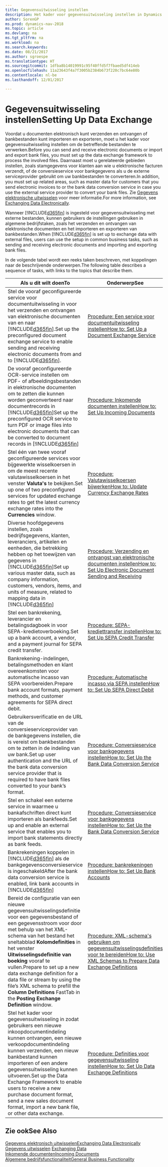 ```yaml
---
title: Gegevensuitwisseling instellen
description: Het kader voor gegevensuitwisseling instellen in Dynamics NAV.
author: SorenGP
ms.prod: dynamics-nav-2018
ms.topic: article
ms.devlang: na
ms.tgt_pltfrm: na
ms.workload: na
ms.search.keywords: 
ms.date: 08/21/2017
ms.author: sgroespe
ms.translationtype: HT
ms.sourcegitcommit: 1dfba8b14019991c95f40ffd5f7fbaed5df414eb
ms.openlocfilehash: 11a23643f4a7f3005b2384b673f220c7bc64e80b
ms.contentlocale: nl-be
ms.lasthandoff: 12/01/2017

---
```

# <a name="setting-up-data-exchange"></a><span data-ttu-id="cefee-103">Gegevensuitwisseling instellen</span><span class="sxs-lookup"><span data-stu-id="cefee-103">Setting Up Data Exchange</span></span>
<span data-ttu-id="cefee-104">Voordat u documenten elektronisch kunt verzenden en ontvangen of bankbestanden kunt importeren en exporteren, moet u het kader voor gegevensuitwisseling instellen om de betreffende bestanden te verwerken.</span><span class="sxs-lookup"><span data-stu-id="cefee-104">Before you can send and receive electronic documents or import and export bank files, you must set up the data exchange framework to process the involved files.</span></span> <span data-ttu-id="cefee-105">Daarnaast moet u gerelateerde gebieden instellen, zoals stamgegevens voor klanten aan wie u elektronische facturen verzendt, of de conversieservice voor bankgegevens als u de externe serviceprovider gebruikt om uw bankbestanden te converteren.</span><span class="sxs-lookup"><span data-stu-id="cefee-105">In addition, you must set up related areas, such as master data for customers that you send electronic invoices to or the bank data conversion service in case you use the external service provider to convert your bank files.</span></span> <span data-ttu-id="cefee-106">Zie [Gegevens elektronische uitwisselen](across-data-exchange.md) voor meer informatie.</span><span class="sxs-lookup"><span data-stu-id="cefee-106">For more information, see [Exchanging Data Electronically](across-data-exchange.md).</span></span>  

 <span data-ttu-id="cefee-107">Wanneer [!INCLUDE[d365fin](includes/d365fin_md.md)] is ingesteld voor gegevensuitwisseling met externe bestanden, kunnen gebruikers de instellingen gebruiken in algemene bedrijfstaken, zoals het verzenden en ontvangen van elektronische documenten en het importeren en exporteren van bankbestanden.</span><span class="sxs-lookup"><span data-stu-id="cefee-107">When [!INCLUDE[d365fin](includes/d365fin_md.md)] is set up to exchange data with external files, users can use the setup in common business tasks, such as sending and receiving electronic documents and importing and exporting bank files.</span></span>  

 <span data-ttu-id="cefee-108">In de volgende tabel wordt een reeks taken beschreven, met koppelingen naar de beschrijvende onderwerpen.</span><span class="sxs-lookup"><span data-stu-id="cefee-108">The following table describes a sequence of tasks, with links to the topics that describe them.</span></span>  

|<span data-ttu-id="cefee-109">**Als u dit wilt doen**</span><span class="sxs-lookup"><span data-stu-id="cefee-109">**To**</span></span>|<span data-ttu-id="cefee-110">**Onderwerp**</span><span class="sxs-lookup"><span data-stu-id="cefee-110">**See**</span></span>|  
|------------|-------------|  
|<span data-ttu-id="cefee-111">Stel de vooraf geconfigureerde service voor documentuitwisseling in voor het verzenden en ontvangen van elektronische documenten van en naar [!INCLUDE[d365fin](includes/d365fin_md.md)].</span><span class="sxs-lookup"><span data-stu-id="cefee-111">Set up the preconfigured document exchange service to enable sending and receiving electronic documents from and to [!INCLUDE[d365fin](includes/d365fin_md.md)].</span></span>|[<span data-ttu-id="cefee-112">Procedure: Een service voor documentuitwisseling instellen</span><span class="sxs-lookup"><span data-stu-id="cefee-112">How to: Set Up a Document Exchange Service</span></span>](across-how-to-set-up-a-document-exchange-service.md)|  
|<span data-ttu-id="cefee-113">De vooraf geconfigureerde OCR-service instellen om PDF- of afbeeldingsbestanden in elektronische documenten om te zetten die kunnen worden geconverteerd naar documentrecords in [!INCLUDE[d365fin](includes/d365fin_md.md)]</span><span class="sxs-lookup"><span data-stu-id="cefee-113">Set up the preconfigured OCR service to turn PDF or image files into electronic documents that can be converted to document records in [!INCLUDE[d365fin](includes/d365fin_md.md)]</span></span>|[<span data-ttu-id="cefee-114">Procedure: Inkomende documenten instellen</span><span class="sxs-lookup"><span data-stu-id="cefee-114">How to: Set Up Incoming Documents</span></span>](across-how-setup-income-documents.md)|  
|<span data-ttu-id="cefee-115">Stel één van twee vooraf geconfigureerde services voor bijgewerkte wisselkoersen in om de meest recente valutawisselkoersen in het venster **Valuta's** te bekijken.</span><span class="sxs-lookup"><span data-stu-id="cefee-115">Set up one of two preconfigured services for updated exchange rates to get the latest currency exchange rates into the **Currencies** window.</span></span>|[<span data-ttu-id="cefee-116">Procedure: Valutawisselkoersen bijwerken</span><span class="sxs-lookup"><span data-stu-id="cefee-116">How to: Update Currency Exchange Rates</span></span>](finance-how-update-currencies.md)|  
|<span data-ttu-id="cefee-117">Diverse hoofdgegevens instellen, zoals bedrijfsgegevens, klanten, leveranciers, artikelen en eenheden, die betrekking hebben op het toewijzen van gegevens in [!INCLUDE[d365fin](includes/d365fin_md.md)]</span><span class="sxs-lookup"><span data-stu-id="cefee-117">Set up various master data, such as company information, customers, vendors, items, and units of measure, related to mapping data in [!INCLUDE[d365fin](includes/d365fin_md.md)]</span></span>|[<span data-ttu-id="cefee-118">Procedure: Verzending en ontvangst van elektronische documenten instellen</span><span class="sxs-lookup"><span data-stu-id="cefee-118">How to: Set Up Electronic Document Sending and Receiving</span></span>](across-how-to-set-up-electronic-document-sending-and-receiving.md)|  
|<span data-ttu-id="cefee-119">Stel een bankrekening, leverancier en betalingsdagboek in voor SEPA-kredietoverboeking.</span><span class="sxs-lookup"><span data-stu-id="cefee-119">Set up a bank account, a vendor, and a payment journal for SEPA credit transfer.</span></span>|[<span data-ttu-id="cefee-120">Procedure: SEPA-krediettransfer instellen</span><span class="sxs-lookup"><span data-stu-id="cefee-120">How to: Set Up SEPA Credit Transfer</span></span>](finance-how-to-set-up-sepa-credit-transfer.md)|  
|<span data-ttu-id="cefee-121">Bankrekening-indelingen, betalingsmethoden en klant overeenkomsten voor automatische incasso van SEPA voorbereiden.</span><span class="sxs-lookup"><span data-stu-id="cefee-121">Prepare bank account formats, payment methods, and customer agreements for SEPA direct debit.</span></span>|[<span data-ttu-id="cefee-122">Procedure: Automatische incasso via SEPA instellen</span><span class="sxs-lookup"><span data-stu-id="cefee-122">How to: Set Up SEPA Direct Debit</span></span>](finance-how-to-set-up-sepa-direct-debit.md)|  
|<span data-ttu-id="cefee-123">Gebruikersverificatie en de URL van de conversieserviceprovider van de bankgegevens instellen, die is vereist om bankbestanden om te zetten in de indeling van uw bank.</span><span class="sxs-lookup"><span data-stu-id="cefee-123">Set up user authentication and the URL of the bank data conversion service provider that is required to have bank files converted to your bank’s format.</span></span>|[<span data-ttu-id="cefee-124">Procedure: Conversieservice voor bankgegevens instellen</span><span class="sxs-lookup"><span data-stu-id="cefee-124">How to: Set Up the Bank Data Conversion Service</span></span>](bank-how-setup-bank-data-conversion-service.md)|  
|<span data-ttu-id="cefee-125">Stel en schakel een externe service in waarmee u bankafschriften direct kunt importeren als bankfeeds.</span><span class="sxs-lookup"><span data-stu-id="cefee-125">Set up and enable an external service that enables you to import bank statements directly as bank feeds.</span></span>|[<span data-ttu-id="cefee-126">Procedure: Conversieservice voor bankgegevens instellen</span><span class="sxs-lookup"><span data-stu-id="cefee-126">How to: Set Up the Bank Data Conversion Service</span></span>](bank-how-setup-bank-data-conversion-service.md)|  
|<span data-ttu-id="cefee-127">Bankrekeningen koppelen in [!INCLUDE[d365fin](includes/d365fin_md.md)] als de bankgegevensconversieservice is ingeschakeld</span><span class="sxs-lookup"><span data-stu-id="cefee-127">After the bank data conversion service is enabled, link bank accounts in [!INCLUDE[d365fin](includes/d365fin_md.md)]</span></span>|[<span data-ttu-id="cefee-128">Procedure: bankrekeningen instellen</span><span class="sxs-lookup"><span data-stu-id="cefee-128">How to: Set Up Bank Accounts</span></span>](bank-how-setup-bank-accounts.md)|  
|<span data-ttu-id="cefee-129">Bereid de configuratie van een nieuwe gegevensuitwisselingsdefinitie voor een gegevensbestand of een gegevensstroom voor door met behulp van het XML-schema van het bestand het sneltabblad **Kolomdefinities** in het venster **Uitwisselingsdefinitie van boeking** vooraf te vullen.</span><span class="sxs-lookup"><span data-stu-id="cefee-129">Prepare to set up a new data exchange definition for a data file or stream by using the file’s XML schema to prefill the **Column Definitions** FastTab in the **Posting Exchange Definition** window.</span></span>|[<span data-ttu-id="cefee-130">Procedure: XML-schema's gebruiken om gegevensuitwisselingsdefinities voor te bereiden</span><span class="sxs-lookup"><span data-stu-id="cefee-130">How to: Use XML Schemas to Prepare Data Exchange Definitions</span></span>](across-how-to-use-xml-schemas-to-prepare-data-exchange-definitions.md)|  
|<span data-ttu-id="cefee-131">Stel het kader voor gegevensuitwisseling in zodat gebruikers een nieuwe inkoopdocumentindeling kunnen ontvangen, een nieuwe verkoopdocumentindeling kunnen verzenden, een nieuw bankbestand kunnen importeren of een andere gegevensuitwisseling kunnen uitvoeren.</span><span class="sxs-lookup"><span data-stu-id="cefee-131">Set up the Data Exchange Framework to enable users to receive a new purchase document format, send a new sales document format, import a new bank file, or other data exchange.</span></span>|[<span data-ttu-id="cefee-132">Procedure: Definities voor gegevensuitwisseling instellen</span><span class="sxs-lookup"><span data-stu-id="cefee-132">How to: Set Up Data Exchange Definitions</span></span>](across-how-to-set-up-data-exchange-definitions.md)|  

## <a name="see-also"></a><span data-ttu-id="cefee-133">Zie ook</span><span class="sxs-lookup"><span data-stu-id="cefee-133">See Also</span></span>  
[<span data-ttu-id="cefee-134">Gegevens elektronisch uitwisselen</span><span class="sxs-lookup"><span data-stu-id="cefee-134">Exchanging Data Electronically</span></span>](across-data-exchange.md)  
<span data-ttu-id="cefee-135">[Gegevens uitwisselen](across-exchange-data.md) </span><span class="sxs-lookup"><span data-stu-id="cefee-135">[Exchanging Data](across-exchange-data.md) </span></span>  
[<span data-ttu-id="cefee-136">Inkomende documenten</span><span class="sxs-lookup"><span data-stu-id="cefee-136">Incoming Documents</span></span>](across-income-documents.md)  
[<span data-ttu-id="cefee-137">Algemene bedrijfsfunctionaliteit</span><span class="sxs-lookup"><span data-stu-id="cefee-137">General Business Functionality</span></span>](ui-across-business-areas.md)  

